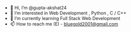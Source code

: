 - 👋 Hi, I’m @gupta-akshat24
- 👀 I’m interested in Web Development , Python , C / C++
- 🌱 I’m currently learning Full Stack Web Development
- 📫 How to reach me (E) - bluegold2001@gmail.com

<!---
gupta-akshat24/gupta-akshat24 is a ✨ special ✨ repository because its `README.md` (this file) appears on your GitHub profile.
You can click the Preview link to take a look at your changes.
--->
